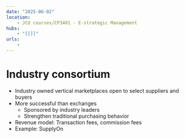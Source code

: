 ```yaml
---
date: "2025-06-02"
location: 
    - JCU courses/CP3401 - E-strategic Management
hubs: 
    - "[[]]"
urls:
    - 
---
```


# Industry consortium
- Industry owned vertical marketplaces open to select suppliers and buyers
- More successful than exchanges
    - Sponsored by industry leaders
    - Strengthen traditional purchasing behavior
- Revenue model: Transaction fees, commission fees
- Example: SupplyOn
